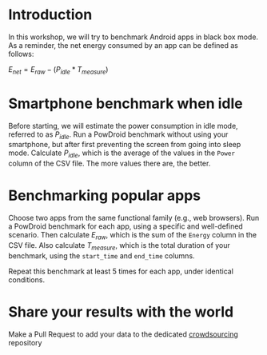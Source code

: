 # Introduction
In this workshop, we will try to benchmark Android apps in black box mode. As a reminder, the net energy consumed by an app can be defined as follows:

$E_{net} = E_{raw} - (P_{idle} \ast T_{measure})$

# Smartphone benchmark when idle

Before starting, we will estimate the power consumption in idle mode, referred to as $P_{idle}$. Run a PowDroid benchmark without using your smartphone, but after first preventing the screen from going into sleep mode. Calculate $P_{idle}$, which is the average of the values in the `Power` column of the CSV file. The more values there are, the better.

# Benchmarking popular apps

Choose two apps from the same functional family (e.g., web browsers). Run a PowDroid benchmark for each app, using a specific and well-defined scenario. Then calculate $E_{raw}$, which is the sum of the `Energy` column in the CSV file. Also calculate $T_{measure}$, which is the total duration of your benchmark, using the `start_time` and `end_time` columns. 

Repeat this benchmark at least 5 times for each app, under identical conditions.

# Share your results with the world

Make a Pull Request to add your data to the dedicated [crowdsourcing](../crowdsourcing/) repository
